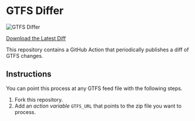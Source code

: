 # GTFS Differ

![GTFS Differ](https://github.com/anthonyshull/gtfs-differ/actions/workflows/gtfs_differ.yml/badge.svg)

[Download the Latest Diff](https://github.com/anthonyshull/gtfs-differ/releases/latest/download/diff.zip)

This repository contains a GitHub Action that periodically publishes a diff of GTFS changes.

## Instructions

You can point this process at any GTFS feed file with the following steps.

1. Fork this repository.
2. Add an *action variable* `GTFS_URL` that points to the zip file you want to process.
